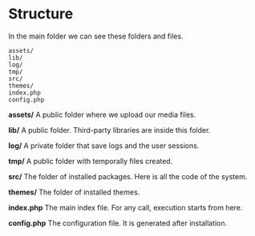 
# Structure


In the main folder we can see these folders and files.
```
assets/
lib/
log/
tmp/
src/
themes/
index.php
config.php
```
**assets/** A public folder where we upload our media files.

**lib/** A public folder. Third-party libraries are inside this folder.

**log/** A private folder that save logs and the user sessions.

**tmp/** A public folder with temporally files created.

**src/** The folder of installed packages. Here is all the code of the system.

**themes/** The folder of installed themes.

**index.php** The main index file. For any call, execution starts from here.

**config.php** The configuration file. It is generated after installation.

